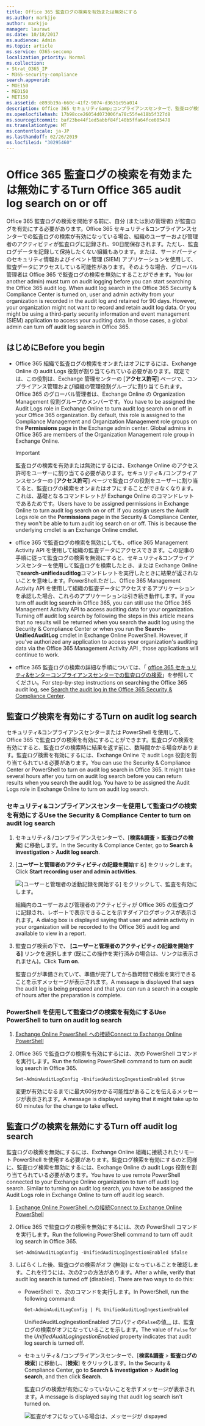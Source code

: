 ```yaml
---
title: Office 365 監査ログの検索を有効または無効にする
ms.author: markjjo
author: markjjo
manager: laurawi
ms.date: 10/18/2017
ms.audience: Admin
ms.topic: article
ms.service: O365-seccomp
localization_priority: Normal
ms.collection:
- Strat_O365_IP
- M365-security-compliance
search.appverid:
- MOE150
- MED150
- MET150
ms.assetid: e893b19a-660c-41f2-9074-d3631c95a014
description: Office 365 セキュリティ&amp;コンプライアンスセンターで、監査ログ検索機能を有効にすることができます。変更した場合は、いつでもオフにすることができます。監査ログ検索がオフになっている場合、管理者は、組織内のユーザーおよび管理者のアクティビティに対して Office 365 監査ログを検索することはできません。
ms.openlocfilehash: 17b98cce26054d073006fa78c55fe418b5f327d8
ms.sourcegitcommit: baf23be44f1ed5abbf84f140b5ffa64fce605478
ms.translationtype: MT
ms.contentlocale: ja-JP
ms.lasthandoff: 02/26/2019
ms.locfileid: "30295460"
---
```

# <a name="turn-office-365-audit-log-search-on-or-off"></a><span data-ttu-id="2fadb-105">Office 365 監査ログの検索を有効または無効にする</span><span class="sxs-lookup"><span data-stu-id="2fadb-105">Turn Office 365 audit log search on or off</span></span>

<span data-ttu-id="2fadb-p102">Office 365 監査ログの検索を開始する前に、自分 (または別の管理者) が監査ログを有効にする必要があります。Office 365 セキュリティ&amp;コンプライアンスセンターでの監査ログの検索が有効になっている場合、組織のユーザーおよび管理者のアクティビティが監査ログに記録され、90日間保存されます。ただし、監査ログデータを記録して保持したくない組織もあります。または、サードパーティのセキュリティ情報およびイベント管理 (SIEM) アプリケーションを使用して、監査データにアクセスしている可能性があります。そのような場合、グローバル管理者は Office 365 で監査ログの検索を無効にすることができます。</span><span class="sxs-lookup"><span data-stu-id="2fadb-p102">You (or another admin) must turn on audit logging before you can start searching the Office 365 audit log. When audit log search in the Office 365 Security &amp; Compliance Center is turned on, user and admin activity from your organization is recorded in the audit log and retained for 90 days. However, your organization might not want to record and retain audit log data. Or you might be using a third-party security information and event management (SIEM) application to access your auditing data. In those cases, a global admin can turn off audit log search in Office 365.</span></span>
  
## <a name="before-you-begin"></a><span data-ttu-id="2fadb-111">はじめに</span><span class="sxs-lookup"><span data-stu-id="2fadb-111">Before you begin</span></span>

- <span data-ttu-id="2fadb-p103">Office 365 組織で監査ログの検索をオンまたはオフにするには、Exchange Online の audit Logs 役割が割り当てられている必要があります。既定では、この役割は、Exchange 管理センターの [**アクセス許可**] ページで、コンプライアンス管理および組織の管理役割グループに割り当てられます。Office 365 のグローバル管理者は、Exchange Online の Organization Management 役割グループのメンバーです。</span><span class="sxs-lookup"><span data-stu-id="2fadb-p103">You have to be assigned the Audit Logs role in Exchange Online to turn audit log search on or off in your Office 365 organization. By default, this role is assigned to the Compliance Management and Organization Management role groups on the **Permissions** page in the Exchange admin center. Global admins in Office 365 are members of the Organization Management role group in Exchange Online.</span></span> 
    
    > [!IMPORTANT]
    > <span data-ttu-id="2fadb-p104">監査ログの検索を有効または無効にするには、Exchange Online のアクセス許可をユーザーに割り当てる必要があります。セキュリティ&amp; /コンプライアンスセンターの [**アクセス許可**] ページで監査ログの役割をユーザーに割り当てると、監査ログの検索をオンまたはオフにすることができなくなります。これは、基礎となるコマンドレットが Exchange Online のコマンドレットであるためです。</span><span class="sxs-lookup"><span data-stu-id="2fadb-p104">Users have to be assigned permissions in Exchange Online to turn audit log search on or off. If you assign users the Audit Logs role on the **Permissions** page in the Security &amp; Compliance Center, they won't be able to turn audit log search on or off. This is because the underlying cmdlet is an Exchange Online cmdlet.</span></span> 
  
- <span data-ttu-id="2fadb-p105">office 365 で監査ログの検索を無効にしても、office 365 Management Activity API を使用して組織の監査データにアクセスできます。この記事の手順に従って監査ログの検索を無効にすると、セキュリティ&amp;コンプライアンスセンターを使用して監査ログを検索したとき、または Exchange Online で**search-unifiedauditlog**コマンドレットを実行したときに結果が返されないことを意味します。PowerShell.ただし、Office 365 Management Activity API を使用して組織の監査データにアクセスするアプリケーションを承認した場合、これらのアプリケーションは引き続き動作します。</span><span class="sxs-lookup"><span data-stu-id="2fadb-p105">If you turn off audit log search in Office 365, you can still use the Office 365 Management Activity API to access auditing data for your organization. Turning off audit log search by following the steps in this article means that no results will be returned when you search the audit log using the Security &amp; Compliance Center or when you run the **Search-UnifiedAuditLog** cmdlet in Exchange Online PowerShell. However, if you've authorized any application to access your organization's auditing data via the Office 365 Management Activity API , those applications will continue to work.</span></span> 
    
- <span data-ttu-id="2fadb-121">office 365 監査ログの検索の詳細な手順については、「 [office 365 セキュリティ&amp;センターコンプライアンスセンターでの監査ログの検索](search-the-audit-log-in-security-and-compliance.md)」を参照してください。</span><span class="sxs-lookup"><span data-stu-id="2fadb-121">For step-by-step instructions on searching the Office 365 audit log, see [Search the audit log in the Office 365 Security &amp; Compliance Center](search-the-audit-log-in-security-and-compliance.md).</span></span>
    
## <a name="turn-on-audit-log-search"></a><span data-ttu-id="2fadb-122">監査ログ検索を有効にする</span><span class="sxs-lookup"><span data-stu-id="2fadb-122">Turn on audit log search</span></span>

<span data-ttu-id="2fadb-p106">セキュリティ&amp;コンプライアンスセンターまたは PowerShell を使用して、Office 365 で監査ログの検索を有効にすることができます。監査ログの検索を有効にすると、監査ログの検索時に結果を返す前に、数時間かかる場合があります。監査ログ検索を有効にするには、Exchange Online で audit Logs 役割を割り当てられている必要があります。</span><span class="sxs-lookup"><span data-stu-id="2fadb-p106">You can use the Security &amp; Compliance Center or PowerShell to turn on audit log search in Office 365. It might take several hours after you turn on audit log search before you can return results when you search the audit log. You have to be assigned the Audit Logs role in Exchange Online to turn on audit log search.</span></span>
  
### <a name="use-the-security-amp-compliance-center-to-turn-on-audit-log-search"></a><span data-ttu-id="2fadb-126">セキュリティ&amp;コンプライアンスセンターを使用して監査ログの検索を有効にする</span><span class="sxs-lookup"><span data-stu-id="2fadb-126">Use the Security &amp; Compliance Center to turn on audit log search</span></span>

1. <span data-ttu-id="2fadb-127">セキュリティ&amp; /コンプライアンスセンターで、[**検索&amp;調査** \> **監査ログの検索**] に移動します。</span><span class="sxs-lookup"><span data-stu-id="2fadb-127">In the Security &amp; Compliance Center, go to **Search &amp; investigation** \> **Audit log search**.</span></span>
    
2. <span data-ttu-id="2fadb-128">[**ユーザーと管理者のアクティビティの記録を開始**する] をクリックします。</span><span class="sxs-lookup"><span data-stu-id="2fadb-128">Click **Start recording user and admin activities**.</span></span>
    
    ![[ユーザーと管理者の活動記録を開始する] をクリックして、監査を有効にします。](media/39a9d35f-88d0-4bbe-a962-0be2f838e2bf.png)
  
    <span data-ttu-id="2fadb-130">組織内のユーザーおよび管理者のアクティビティが Office 365 の監査ログに記録され、レポートで表示できることを示すダイアログボックスが表示されます。</span><span class="sxs-lookup"><span data-stu-id="2fadb-130">A dialog box is displayed saying that user and admin activity in your organization will be recorded to the Office 365 audit log and available to view in a report.</span></span> 
    
3. <span data-ttu-id="2fadb-131">監査ログ検索の下で、 **[ユーザーと管理者のアクティビティの記録を開始する]** リンクを選択します (既にこの操作を実行済みの場合は、リンクは表示されません)。</span><span class="sxs-lookup"><span data-stu-id="2fadb-131">Click **Turn on**.</span></span>
    
    <span data-ttu-id="2fadb-132">監査ログが準備されていて、準備が完了してから数時間で検索を実行できることを示すメッセージが表示されます。</span><span class="sxs-lookup"><span data-stu-id="2fadb-132">A message is displayed that says the audit log is being prepared and that you can run a search in a couple of hours after the preparation is complete.</span></span>
    
### <a name="use-powershell-to-turn-on-audit-log-search"></a><span data-ttu-id="2fadb-133">PowerShell を使用して監査ログの検索を有効にする</span><span class="sxs-lookup"><span data-stu-id="2fadb-133">Use PowerShell to turn on audit log search</span></span>

1. [<span data-ttu-id="2fadb-134">Exchange Online PowerShell への接続</span><span class="sxs-lookup"><span data-stu-id="2fadb-134">Connect to Exchange Online PowerShell</span></span>](https://go.microsoft.com/fwlink/p/?LinkID=396554)
    
2. <span data-ttu-id="2fadb-135">Office 365 で監査ログの検索を有効にするには、次の PowerShell コマンドを実行します。</span><span class="sxs-lookup"><span data-stu-id="2fadb-135">Run the following PowerShell command to turn on audit log search in Office 365.</span></span>
    
    ```
    Set-AdminAuditLogConfig -UnifiedAuditLogIngestionEnabled $true
    ```

    <span data-ttu-id="2fadb-136">変更が有効になるまでに最大60分かかる可能性があることを伝えるメッセージが表示されます。</span><span class="sxs-lookup"><span data-stu-id="2fadb-136">A message is displayed saying that it might take up to 60 minutes for the change to take effect.</span></span>
  
## <a name="turn-off-audit-log-search"></a><span data-ttu-id="2fadb-137">監査ログの検索を無効にする</span><span class="sxs-lookup"><span data-stu-id="2fadb-137">Turn off audit log search</span></span>

<span data-ttu-id="2fadb-p107">監査ログの検索を無効にするには、Exchange Online 組織に接続されたリモート PowerShell を使用する必要があります。監査ログ検索を有効にするのと同様に、監査ログ検索を無効にするには、Exchange Online の audit Logs 役割を割り当てられている必要があります。</span><span class="sxs-lookup"><span data-stu-id="2fadb-p107">You have to use remote PowerShell connected to your Exchange Online organization to turn off audit log search. Similar to turning on audit log search, you have to be assigned the Audit Logs role in Exchange Online to turn off audit log search.</span></span>
  
1. [<span data-ttu-id="2fadb-140">Exchange Online PowerShell への接続</span><span class="sxs-lookup"><span data-stu-id="2fadb-140">Connect to Exchange Online PowerShell</span></span>](https://go.microsoft.com/fwlink/p/?LinkID=396554)
    
2. <span data-ttu-id="2fadb-141">Office 365 で監査ログの検索を無効にするには、次の PowerShell コマンドを実行します。</span><span class="sxs-lookup"><span data-stu-id="2fadb-141">Run the following PowerShell command to turn off audit log search in Office 365.</span></span>
    
    ```
    Set-AdminAuditLogConfig -UnifiedAuditLogIngestionEnabled $false
    ```

3. <span data-ttu-id="2fadb-p108">しばらくした後、監査ログの検索がオフ (無効) になっていることを確認します。これを行うには、次の2つの方法があります。</span><span class="sxs-lookup"><span data-stu-id="2fadb-p108">After a while, verify that audit log search is turned off (disabled). There are two ways to do this:</span></span>
    
    - <span data-ttu-id="2fadb-144">PowerShell で、次のコマンドを実行します。</span><span class="sxs-lookup"><span data-stu-id="2fadb-144">In PowerShell, run the following command:</span></span>

        ```
        Get-AdminAuditLogConfig | FL UnifiedAuditLogIngestionEnabled
        ```

        <span data-ttu-id="2fadb-145">UnifiedAuditLogIngestionEnabled プロパティの`False`の値__ は、監査ログの検索がオフになっていることを示します。</span><span class="sxs-lookup"><span data-stu-id="2fadb-145">The value of  `False` for the  _UnifiedAuditLogIngestionEnabled_ property indicates that audit log search is turned off.</span></span> 
    
    - <span data-ttu-id="2fadb-146">セキュリティ&amp; /コンプライアンスセンターで、[**検索&amp;調査** \> **監査ログの検索**] に移動し、[**検索**] をクリックします。</span><span class="sxs-lookup"><span data-stu-id="2fadb-146">In the Security &amp; Compliance Center, go to **Search &amp; investigation** \> **Audit log search**, and then click **Search**.</span></span>
    
      <span data-ttu-id="2fadb-147">監査ログの検索が有効になっていないことを示すメッセージが表示されます。</span><span class="sxs-lookup"><span data-stu-id="2fadb-147">A message is displayed saying that audit log search isn't turned on.</span></span> 
    
      ![監査がオフになっている場合は、メッセージが dispayed](media/dca53da6-1cbe-4fa3-9860-f0d674de9538.png)
